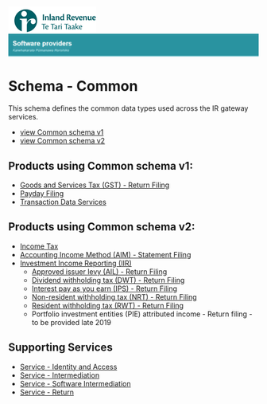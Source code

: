![IRD logo](../Images/IRlogo.gif)
![Software Dev](../Images/SoftwareDev.png)

Schema - Common
=======================================

This schema defines the common data types used across the IR gateway services. 

* [view Common schema v1](Common.v1.xsd)
* [view Common schema v2](Common.v2.xsd)

Products using Common schema v1:
-------------
* [Goods and Services Tax (GST) - Return Filing](../Product%20-%20GST)
* [Payday Filing](../Product%20-%20Payday%20Filing)
* [Transaction Data Services](../Product%20-%20Transaction%20Data%20Services)

Products using Common schema v2:
-------------
* [Income Tax](../Product%20-%20Income%20Tax/)
* [Accounting Income Method (AIM) - Statement Filing](../Product%20-%20AIM)
* [Investment Income Reporting (IIR)](../Product%20-%20Investment%20Income%20Reporting/)
    * [Approved issuer levy (AIL) - Return Filing](../Product%20-%20Investment%20Income%20Reporting/Product%20-%20AIL)
    * [Dividend withholding tax (DWT) - Return Filing](../Product%20-%20Investment%20Income%20Reporting/Product%20-%20DWT)
    * [Interest pay as you earn (IPS) - Return Filing](../Product%20-%20Investment%20Income%20Reporting/Product%20-%20IPS)
    * [Non-resident withholding tax (NRT) - Return Filing](../Product%20-%20Investment%20Income%20Reporting/Product%20-%20NRT)
    * [Resident withholding tax (RWT) - Return Filing](../Product%20-%20Investment%20Income%20Reporting/Product%20-%20RWT)
    * Portfolio investment entities (PIE) attributed income - Return filing - to be provided late 2019

Supporting Services
-------------
* [Service - Identity and Access](../Service%20-%20Identity%20and%20Access/Latest/)
* [Service - Intermediation](../Service%20-%20Intermediation)
* [Service - Software Intermediation](../Service%20-%20Software%20Intermediation)
* [Service - Return](../Service%20-%20Return)
